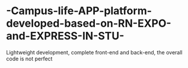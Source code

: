 # -Campus-life-APP-platform-developed-based-on-RN-EXPO-and-EXPRESS-IN-STU-
Lightweight development, complete front-end and back-end, the overall code is not perfect
